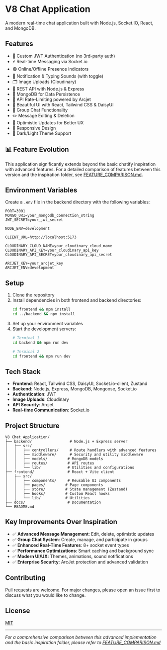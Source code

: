 # V8 Chat Application

A modern real-time chat application built with Node.js, Socket.IO, React, and MongoDB.

## Features

- 🔐 Custom JWT Authentication (no 3rd-party auth)
- ⚡ Real-time Messaging via Socket.io
- 🟢 Online/Offline Presence Indicators
- 🔔 Notification & Typing Sounds (with toggle)
- 🗂️ Image Uploads (Cloudinary)
- 🧰 REST API with Node.js & Express
- 🧱 MongoDB for Data Persistence
- 🚦 API Rate-Limiting powered by Arcjet
- 🎨 Beautiful UI with React, Tailwind CSS & DaisyUI
- 👥 Group Chat Functionality
- ✏️ Message Editing & Deletion
- 🚀 Optimistic Updates for Better UX
- 📱 Responsive Design
- 🌙 Dark/Light Theme Support

## 📊 Feature Evolution

This application significantly extends beyond the basic chatify inspiration with advanced features. For a detailed comparison of features between this version and the inspiration folder, see [FEATURE_COMPARISON.md](docs/features/FEATURE_COMPARISON.md).

## Environment Variables

Create a `.env` file in the backend directory with the following variables:

```env
PORT=3001
MONGO_URI=your_mongodb_connection_string
JWT_SECRET=your_jwt_secret

NODE_ENV=development

CLIENT_URL=http://localhost:5173

CLOUDINARY_CLOUD_NAME=your_cloudinary_cloud_name
CLOUDINARY_API_KEY=your_cloudinary_api_key
CLOUDINARY_API_SECRET=your_cloudinary_api_secret

ARCJET_KEY=your_arcjet_key
ARCJET_ENV=development
```

## Setup

1. Clone the repository
2. Install dependencies in both frontend and backend directories:
   ```bash
   cd frontend && npm install
   cd ../backend && npm install
   ```
3. Set up your environment variables
4. Start the development servers:
   ```bash
   # Terminal 1
   cd backend && npm run dev

   # Terminal 2
   cd frontend && npm run dev
   ```

## Tech Stack

- **Frontend**: React, Tailwind CSS, DaisyUI, Socket.io-client, Zustand
- **Backend**: Node.js, Express, MongoDB, Mongoose, Socket.io
- **Authentication**: JWT
- **Image Uploads**: Cloudinary
- **API Security**: Arcjet
- **Real-time Communication**: Socket.io

## Project Structure

```
V8 Chat Application/
├── backend/                 # Node.js + Express server
│   ├── src/
│   │   ├── controllers/     # Route handlers with advanced features
│   │   ├── middleware/      # Security and utility middleware
│   │   ├── models/         # MongoDB models
│   │   ├── routes/         # API routes
│   │   └── lib/            # Utilities and configurations
├── frontend/               # React + Vite client
│   ├── src/
│   │   ├── components/     # Reusable UI components
│   │   ├── pages/         # Page components
│   │   ├── store/         # State management (Zustand)
│   │   ├── hooks/         # Custom React hooks
│   │   └── lib/           # Utilities
├── docs/                   # Documentation
└── README.md
```

## Key Improvements Over Inspiration

- ✅ **Advanced Message Management**: Edit, delete, optimistic updates
- ✅ **Group Chat System**: Create, manage, and participate in groups
- ✅ **Enhanced Real-Time Features**: 8+ socket event types
- ✅ **Performance Optimizations**: Smart caching and background sync
- ✅ **Modern UI/UX**: Themes, animations, sound notifications
- ✅ **Enterprise Security**: ArcJet protection and advanced validation

## Contributing

Pull requests are welcome. For major changes, please open an issue first to discuss what you would like to change.

## License

[MIT](https://choosealicense.com/licenses/mit/)

---

*For a comprehensive comparison between this advanced implementation and the basic inspiration folder, please refer to [FEATURE_COMPARISON.md](docs/features/FEATURE_COMPARISON.md)*